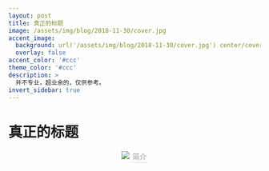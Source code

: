 ```yaml
---
layout: post
title: 真正的标题
image: /assets/img/blog/2018-11-30/cover.jpg
accent_image: 
  background: url('/assets/img/blog/2018-11-30/cover.jpg') center/cover
  overlay: false
accent_color: '#ccc'
theme_color: '#ccc'
description: >
  并不专业，超业余的，仅供参考。
invert_sidebar: true
---
```


# 真正的标题

<center>
<img src='./assets/img/posts/'>
    <div style="color:orange; border-bottom: 1px solid #d9d9d9;
    display: inline-block;
    color: #999;
    font-size:14px;
    padding: 2px;">简介</div>
</center>